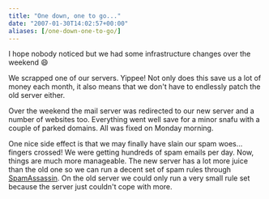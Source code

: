 ```yaml
---
title: "One down, one to go..."
date: "2007-01-30T14:02:57+00:00"
aliases: [/one-down-one-to-go/]
---
```


I hope nobody noticed but we had some infrastructure changes over the weekend :smile:

We scrapped one of our servers. Yippee! Not only does this save us a lot of money each month, it also means that we don't have to endlessly patch the old server either.

Over the weekend the mail server was redirected to our new server and a number of websites too. Everything went well save for a minor snafu with a couple of parked domains. All was fixed on Monday morning.

One nice side effect is that we may finally have slain our spam woes... fingers crossed! We were getting hundreds of spam emails per day. Now, things are much more manageable. The new server has a lot more juice than the old one so we can run a decent set of spam rules through [SpamAssassin](http://spamassassin.apache.org/). On the old server we could only run a very small rule set because the server just couldn't cope with more.
